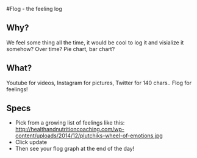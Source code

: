 #Flog - the feeling log
## Why?
We feel some thing all the time, it would be cool to log it and visialize it somehow? Over time? Pie chart, bar chart?

## What?
Youtube for videos, Instagram for pictures, Twitter for 140 chars.. Flog for feelings!

## Specs
- Pick from a growing list of feelings like this: http://healthandnutritioncoaching.com/wp-content/uploads/2014/12/plutchiks-wheel-of-emotions.jpg
- Click update
- Then see your flog graph at the end of the day!
